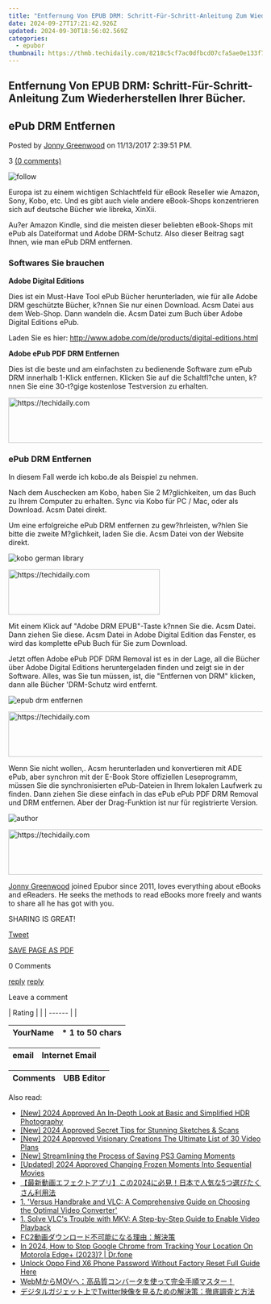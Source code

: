 ```yaml
---
title: "Entfernung Von EPUB DRM: Schritt-Für-Schritt-Anleitung Zum Wiederherstellen Ihrer Bücher."
date: 2024-09-27T17:21:42.926Z
updated: 2024-09-30T18:56:02.569Z
categories:
  - epubor
thumbnail: https://thmb.techidaily.com/8218c5cf7ac0dfbcd07cfa5ae0e133f7fb7cb7e5288e10b65d8a8a91b32faf87.jpg
---
```


## Entfernung Von EPUB DRM: Schritt-Für-Schritt-Anleitung Zum Wiederherstellen Ihrer Bücher.

## ePub DRM Entfernen

Posted by [Jonny Greenwood](https://plus.google.com/u/0/+JonnyGreenwood999) on 11/13/2017 2:39:51 PM.

3 [(0 comments)](http://www.epubor.com/#comment-area) 

![follow](http://www.epubor.com/images/follow.png)

Europa ist zu einem wichtigen Schlachtfeld für eBook Reseller wie Amazon, Sony, Kobo, etc. Und es gibt auch viele andere eBook-Shops konzentrieren sich auf deutsche Bücher wie libreka, XinXii.

Au?er Amazon Kindle, sind die meisten dieser beliebten eBook-Shops mit ePub als Dateiformat und Adobe DRM-Schutz. Also dieser Beitrag sagt Ihnen, wie man ePub DRM entfernen.

### Softwares Sie brauchen

**Adobe Digital Editions**

Dies ist ein Must-Have Tool ePub Bücher herunterladen, wie für alle Adobe DRM geschützte Bücher, k?nnen Sie nur einen Download. Acsm Datei aus dem Web-Shop. Dann wandeln die. Acsm Datei zum Buch über Adobe Digital Editions ePub.

Laden Sie es hier: <http://www.adobe.com/de/products/digital-editions.html>

**Adobe ePub PDF DRM Entfernen**

Dies ist die beste und am einfachsten zu bedienende Software zum ePub DRM innerhalb 1-Klick entfernen. Klicken Sie auf die Schaltfl?che unten, k?nnen Sie eine 30-t?gige kostenlose Testversion zu erhalten.

[](https://tools.techidaily.com/epubor/ultimate/) [](https://tools.techidaily.com/epubor/ultimate/) 

<!-- affiliate ads begin -->
<a href="https://aligracehair.sjv.io/c/5597632/2027195/19272" target="_top" id="2027195">
  <img src="//a.impactradius-go.com/display-ad/19272-2027195" border="0" alt="https://techidaily.com" width="728" height="90"/>
</a>
<img height="0" width="0" src="https://aligracehair.sjv.io/i/5597632/2027195/19272" style="position:absolute;visibility:hidden;" border="0" />
<!-- affiliate ads end -->

### ePub DRM Entfernen

In diesem Fall werde ich kobo.de als Beispiel zu nehmen.

Nach dem Auschecken am Kobo, haben Sie 2 M?glichkeiten, um das Buch zu Ihrem Computer zu erhalten. Sync via Kobo für PC / Mac, oder als Download. Acsm Datei direkt.

Um eine erfolgreiche ePub DRM entfernen zu gew?hrleisten, w?hlen Sie bitte die zweite M?glichkeit, laden Sie die. Acsm Datei von der Website direkt.

![kobo german library](https://www.epubor.com/images/uppic/kobo-german-library.png)

<!-- affiliate ads begin -->
<a href="https://aligracehair.sjv.io/c/5597632/1948932/19272" target="_top" id="1948932">
  <img src="//a.impactradius-go.com/display-ad/19272-1948932" border="0" alt="https://techidaily.com" width="300" height="90"/>
</a>
<img height="0" width="0" src="https://aligracehair.sjv.io/i/5597632/1948932/19272" style="position:absolute;visibility:hidden;" border="0" />
<!-- affiliate ads end -->

Mit einem Klick auf "Adobe DRM EPUB"-Taste k?nnen Sie die. Acsm Datei. Dann ziehen Sie diese. Acsm Datei in Adobe Digital Edition das Fenster, es wird das komplette ePub Buch für Sie zum Download.

Jetzt offen Adobe ePub PDF DRM Removal ist es in der Lage, all die Bücher über Adobe Digital Editions heruntergeladen finden und zeigt sie in der Software. Alles, was Sie tun müssen, ist, die "Entfernen von DRM" klicken, dann alle Bücher 'DRM-Schutz wird entfernt.

![epub drm entfernen](https://www.epubor.com/images/uppic/epub-drm-entfernen.png)

<!-- affiliate ads begin -->
<a href="https://appsumo.8odi.net/c/5597632/2144280/7443" target="_top" id="2144280">
  <img src="//a.impactradius-go.com/display-ad/7443-2144280" border="0" alt="https://techidaily.com" width="600" height="90"/>
</a>
<img height="0" width="0" src="https://appsumo.8odi.net/i/5597632/2144280/7443" style="position:absolute;visibility:hidden;" border="0" />
<!-- affiliate ads end -->

Wenn Sie nicht wollen,. Acsm herunterladen und konvertieren mit ADE ePub, aber synchron mit der E-Book Store offiziellen Leseprogramm, müssen Sie die synchronisierten ePub-Dateien in Ihrem lokalen Laufwerk zu finden. Dann ziehen Sie diese einfach in das ePub ePub PDF DRM Removal und DRM entfernen. Aber der Drag-Funktion ist nur für registrierte Version.

[](https://tools.techidaily.com/epubor/ultimate/) [](https://tools.techidaily.com/epubor/ultimate/) 

![author](http://www.epubor.com/images/uppic/jonny.png)

<!-- affiliate ads begin -->
<a href="https://aligracehair.sjv.io/c/5597632/2115951/19272" target="_top" id="2115951">
  <img src="//a.impactradius-go.com/display-ad/19272-2115951" border="0" alt="https://techidaily.com" width="728" height="90"/>
</a>
<img height="0" width="0" src="https://aligracehair.sjv.io/i/5597632/2115951/19272" style="position:absolute;visibility:hidden;" border="0" />
<!-- affiliate ads end -->

[Jonny Greenwood](https://plus.google.com/u/0/+JonnyGreenwood999) joined Epubor since 2011, loves everything about eBooks and eReaders. He seeks the methods to read eBooks more freely and wants to share all he has got with you.

SHARING IS GREAT!

[Tweet](https://twitter.com/share) 

[SAVE PAGE AS PDF](https://tools.techidaily.com/epubor/products/) 

0 Comments

[reply](https://tools.techidaily.com/epubor/products/) [reply](https://tools.techidaily.com/epubor/products/) 

Leave a comment

| Rating |  |
| ------ |  |

| YourName | \*  1 to 50 chars |
| -------- | ----------------- |

| email | Internet Email |
| ----- | -------------- |

| Comments | UBB Editor |
| -------- | ---------- |

<ins class="adsbygoogle"
     style="display:block"
     data-ad-format="autorelaxed"
     data-ad-client="ca-pub-7571918770474297"
     data-ad-slot="1223367746"></ins>

<ins class="adsbygoogle"
     style="display:block"
     data-ad-client="ca-pub-7571918770474297"
     data-ad-slot="8358498916"
     data-ad-format="auto"
     data-full-width-responsive="true"></ins>

<span class="atpl-alsoreadstyle">Also read:</span>
<div><ul>
<li><a href="https://fox-blue.techidaily.com/new-2024-approved-an-in-depth-look-at-basic-and-simplified-hdr-photography/"><u>[New] 2024 Approved An In-Depth Look at Basic and Simplified HDR Photography</u></a></li>
<li><a href="https://vp-tips.techidaily.com/new-2024-approved-secret-tips-for-stunning-sketches-and-scans/"><u>[New] 2024 Approved Secret Tips for Stunning Sketches & Scans</u></a></li>
<li><a href="https://fox-blue.techidaily.com/new-2024-approved-visionary-creations-the-ultimate-list-of-30-video-plans/"><u>[New] 2024 Approved Visionary Creations The Ultimate List of 30 Video Plans</u></a></li>
<li><a href="https://visual-screen-recording.techidaily.com/new-streamlining-the-process-of-saving-ps3-gaming-moments/"><u>[New] Streamlining the Process of Saving PS3 Gaming Moments</u></a></li>
<li><a href="https://vp-tips.techidaily.com/updated-2024-approved-changing-frozen-moments-into-sequential-movies/"><u>[Updated] 2024 Approved Changing Frozen Moments Into Sequential Movies</u></a></li>
<li><a href="https://solve-help.techidaily.com/1726028166703-20245/"><u>【最新動画エフェクトアプリ】この2024に必見！日本で人気な5つ選びたくさん利用法</u></a></li>
<li><a href="https://solve-help.techidaily.com/1-versus-handbrake-and-vlc-a-comprehensive-guide-on-choosing-the-optimal-video-converter/"><u>1. 'Versus Handbrake and VLC: A Comprehensive Guide on Choosing the Optimal Video Converter'</u></a></li>
<li><a href="https://solve-help.techidaily.com/1-solve-vlcs-trouble-with-mkv-a-step-by-step-guide-to-enable-video-playback/"><u>1. Solve VLC's Trouble with MKV: A Step-by-Step Guide to Enable Video Playback</u></a></li>
<li><a href="https://solve-help.techidaily.com/1726028444077-fc2/"><u>FC2動画ダウンロード不可能になる理由：解決策</u></a></li>
<li><a href="https://review-topics.techidaily.com/in-2024-how-to-stop-google-chrome-from-tracking-your-location-on-motorola-edgeplus-2023-drfone-by-drfone-virtual-android/"><u>In 2024, How to Stop Google Chrome from Tracking Your Location On Motorola Edge+ (2023)? | Dr.fone</u></a></li>
<li><a href="https://easy-unlock-android.techidaily.com/unlock-oppo-find-x6-phone-password-without-factory-reset-full-guide-here-by-drfone-android/"><u>Unlock Oppo Find X6 Phone Password Without Factory Reset Full Guide Here</u></a></li>
<li><a href="https://solve-help.techidaily.com/1726028901670-webmmov/"><u>WebMからMOVへ：高品質コンバータを使って完全手順マスター！</u></a></li>
<li><a href="https://solve-help.techidaily.com/1726029865282-twitter/"><u>デジタルガジェット上でTwitter映像を見るための解決策：徹底調査と方法</u></a></li>
</ul></div>

